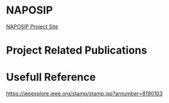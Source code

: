 # NAPOSIP
[NAPOSIP Project Site](www.naposip.utcluj.ro "NAPOSIP's Homepage")
# Project Related Publications

# Usefull Reference
https://ieeexplore.ieee.org/stamp/stamp.jsp?arnumber=8190103
